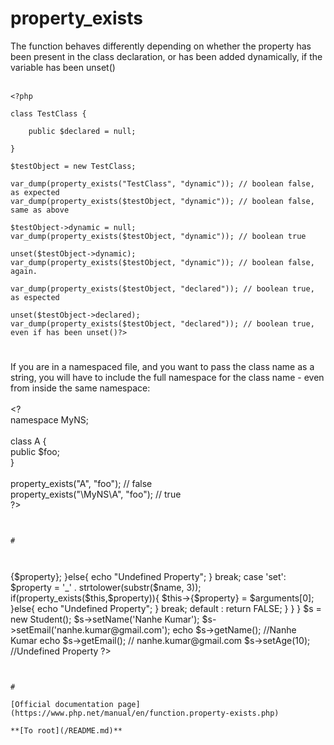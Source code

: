 # property_exists



The function behaves differently depending on whether the property has been present in the class declaration, or has been added dynamically, if the variable has been unset()<br><br>

```
<?php

class TestClass {

    public $declared = null;
    
}

$testObject = new TestClass;

var_dump(property_exists("TestClass", "dynamic")); // boolean false, as expected
var_dump(property_exists($testObject, "dynamic")); // boolean false, same as above

$testObject->dynamic = null;
var_dump(property_exists($testObject, "dynamic")); // boolean true

unset($testObject->dynamic);
var_dump(property_exists($testObject, "dynamic")); // boolean false, again.

var_dump(property_exists($testObject, "declared")); // boolean true, as espected

unset($testObject->declared);
var_dump(property_exists($testObject, "declared")); // boolean true, even if has been unset()?>
```
  

#

If you are in a namespaced file, and you want to pass the class name as a string, you will have to include the full namespace for the class name - even from inside the same namespace:<br><br>&lt;?<br>namespace MyNS;<br><br>class A {<br>    public $foo;<br>}<br><br>property_exists("A", "foo");          // false<br>property_exists("\\MyNS\\A", "foo");  // true<br>?>
```
  

#



```
<?php

class Student {

    protected $_name;
    protected $_email;
    

    public function __call($name, $arguments) {
        $action = substr($name, 0, 3);
        switch ($action) {
            case 'get':
                $property = '_' . strtolower(substr($name, 3));
                if(property_exists($this,$property)){
                    return $this->{$property};
                }else{
                    echo "Undefined Property";
                }
                break;
            case 'set':
                $property = '_' . strtolower(substr($name, 3));
                if(property_exists($this,$property)){
                    $this->{$property} = $arguments[0];
                }else{
                    echo "Undefined Property";
                }
                
                break;
            default :
                return FALSE;
        }
    }

}

$s = new Student();
$s->setName('Nanhe Kumar');
$s->setEmail('nanhe.kumar@gmail.com');
echo $s->getName(); //Nanhe Kumar
echo $s->getEmail(); // nanhe.kumar@gmail.com
$s->setAge(10); //Undefined Property
?>
```
  

#

[Official documentation page](https://www.php.net/manual/en/function.property-exists.php)

**[To root](/README.md)**